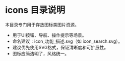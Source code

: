 # icons 目录说明

本目录专门用于存放图标类图片资源。

- 用于UI按钮、导航、操作提示等场景。
- 命名建议：icon_功能_描述.svg（如 icon_search.svg）。
- 建议优先使用SVG格式，保证清晰度和可扩展性。
- 图标应简洁明了，风格统一。 